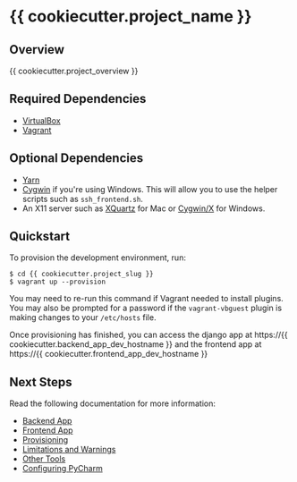 # {{ cookiecutter.project_name }}

## Overview

{{ cookiecutter.project_overview }}

## Required Dependencies

* [VirtualBox](https://www.virtualbox.org/)
* [Vagrant](https://www.vagrantup.com/)

## Optional Dependencies

* [Yarn](https://yarnpkg.com/en/)
* [Cygwin](https://www.cygwin.com) if you're using Windows. This will allow you
  to use the helper scripts such as `ssh_frontend.sh`.
* An X11 server such as [XQuartz](https://www.xquartz.org) for Mac or
  [Cygwin/X](https://x.cygwin.com) for Windows.

## Quickstart

To provision the development environment, run:
```
$ cd {{ cookiecutter.project_slug }}
$ vagrant up --provision
```

You may need to re-run this command if Vagrant needed to install plugins.
You may also be prompted for a password if the `vagrant-vbguest` plugin is
making changes to your `/etc/hosts` file.

Once provisioning has finished, you can access the django app at https://{{ cookiecutter.backend_app_dev_hostname }}
and the frontend app at https://{{ cookiecutter.frontend_app_dev_hostname }}

## Next Steps

Read the following documentation for more information:

* [Backend App](docs/backend_app.md)
* [Frontend App](docs/frontend_app.md)
* [Provisioning](docs/provisioning.md)
* [Limitations and Warnings](docs/limitations_and_warnings.md)
* [Other Tools](docs/other_tools.md)
* [Configuring PyCharm](docs/configuring_pycharm.md)
